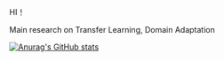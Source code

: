 
 HI！   
 
Main research on  Transfer Learning, Domain Adaptation

[![Anurag's GitHub stats](https://github-readme-stats.vercel.app/api?username=zyfone)](https://github.com/anuraghazra/github-readme-stats)
